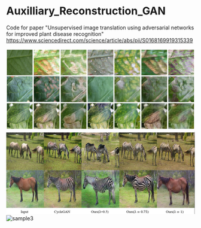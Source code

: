 # Auxilliary_Reconstruction_GAN
Code for paper "Unsupervised image translation using adversarial networks for improved plant disease recognition" 
https://www.sciencedirect.com/science/article/abs/pii/S0168169919315339

![sample1](https://github.com/mlandcv/Auxilliary_Reconstruction_GAN/blob/8cc43bf1a1864ab12833e275a39ca862efb05c36/assets/results1.jpg)
![sample2](https://github.com/mlandcv/Auxilliary_Reconstruction_GAN/blob/022abc00a4af1893ffcb622bc56d8f5366e40975/assets/results2.jpg)
![sample3](/assets/result3.jpg)

